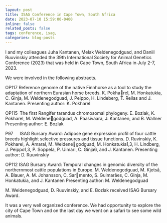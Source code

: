 ```yaml
---
layout: post
title: ISAG Conference in Cape Town, South Africa
date: 2023-07-10 15:59:00-0400
inline: false
related_posts: false
tags: conference, isag, 
categories: blog-posts
---
```


I and my colleagues Juha Kantanen, Melak Weldenegodguad, and Daniil Ruuvinskiy attended the 39th International Society for Animal Genetics Conference (2023) that was held in Cape Town, South Africa in July 2-7, 2023.

We were involved in the following abstracts.

OP117 Reference genome of the native Finnhorse as a tool to study the adaptation of northern Eurasian horse breeds. K. Pokharel, M. Honkatukia, C. Ginja, M. Weldenegodguad, J. Peippo, H. Lindeberg, T. Reilas and J. Kantanen.
Presenting author: K. Pokharel

OP115 The first Rangifer tarandus chromosomal phylogeny. E. Bozlak, K. Pokharel, M. Weldenegodguad, A. Paasivaara, J. Kantanen, and B. Wallner
Presenting author: E. Bozlak

P97   ISAG Bursary Award: Adipose gene expression profil of four cattle breeds highlight selective pressures and tissue functions. D. Ruvinskiy, K. Pokharel, A. Amaral, M. Weldenegodguad, M. Honkatukia1,3, H. Lindberg, J. Peippo1,3, P. Soppela, P. Uimari, C. Ginja6, and J. Kantanen.
Presenting author: D. Ruuvinskiy

OP112 ISAG Bursary Award: Temporal changes in genomic diversity of the northernmost cattle populations in Europe. M. Weldenegodguad, M. Kjetså, A. Blauer, A. M. Johansson, C. Sarmento, S. Guimarães, C. Ginja, M. Honkatukia, and J. Kantanen
Presenting author: M. Weldenegodguad

M. Weldenegodguad, D. Ruuvinskiy, and E. Bozlak received ISAG Bursary Award.

It was a very well organized conference. We had opportunity to explore the city of Cape Town and on the last day we went on a safari to see some wild animals. 

